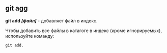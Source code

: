 ## git agg

**git add *[файл]*** - добавляет файл в индекс.

Чтобы добавить все файлы в катагоге в индекс (кроме игнорируемых), используйте команду: 

````bash=
git add.
````